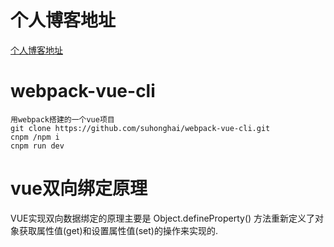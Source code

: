 # 个人博客地址
[个人博客地址](http://suhhai.cn)
# webpack-vue-cli
	用webpack搭建的一个vue项目
	git clone https://github.com/suhonghai/webpack-vue-cli.git
	cnpm /npm i
	cnpm run dev
# vue双向绑定原理
VUE实现双向数据绑定的原理主要是 Object.defineProperty() 方法重新定义了对象获取属性值(get)和设置属性值(set)的操作来实现的.

